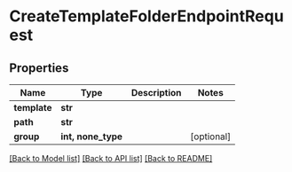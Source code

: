 # CreateTemplateFolderEndpointRequest


## Properties

Name | Type | Description | Notes
------------ | ------------- | ------------- | -------------
**template** | **str** |  | 
**path** | **str** |  | 
**group** | **int, none_type** |  | [optional] 

[[Back to Model list]](../#documentation-for-models) [[Back to API list]](../#documentation-for-api-endpoints) [[Back to README]](../)


